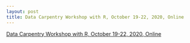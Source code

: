 ```yaml
---
layout: post
title: Data Carpentry Workshop with R, October 19-22, 2020, Online
---
```

[Data Carpentry Workshop with R, October 19-22, 2020, Online](https://esciencecenter-digital-skills.github.io/2020-10-19-Data-Carpentry-with-R/)
